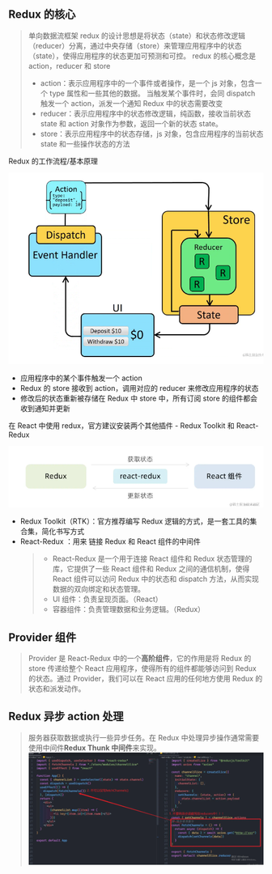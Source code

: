 ## Redux 的核心

> 单向数据流框架
> redux 的设计思想是将状态（state）和状态修改逻辑（reducer）分离，通过中央存储（store）来管理应用程序中的状态（state），使得应用程序的状态更加可预测和可控。
> redux 的核心概念是 action，reducer 和 store
>
> - action：表示应用程序中的一个事件或者操作，是一个 js 对象，包含一个 type 属性和一些其他的数据。
>   当触发某个事件时，会同 dispatch 触发一个 action，派发一个通知 Redux 中的状态需要改变
> - reducer：表示应用程序中的状态修改逻辑，纯函数，接收当前状态 state 和 action 对象作为参数，返回一个新的状态 state。
> - store：表示应用程序中的状态存储，js 对象，包含应用程序的当前状态 state 和一些操作状态的方法

Redux 的工作流程/基本原理

![redux原理示意图](./Snipaste_2024-08-02_18-05-40.png)

- 应用程序中的某个事件触发一个 action
- Redux 的 store 接收到 action，调用对应的 reducer 来修改应用程序的状态
- 修改后的状态重新被存储在 Redux 中 store 中，所有订阅 store 的组件都会收到通知并更新

在 React 中使用 redux，官方建议安装两个其他插件 - Redux Toolkit 和 React-Redux

![](./Snipaste_2024-08-02_18-05-17.png)

- Redux Toolkit（RTK）：官方推荐编写 Redux 逻辑的方式，是一套工具的集合集，简化书写方式
- React-Redux ：用来 链接 Redux 和 React 组件的中间件
  > - React-Redux 是一个用于连接 React 组件和 Redux 状态管理的库，它提供了一些 React 组件和 Redux 之间的通信机制，使得 React 组件可以访问 Redux 中的状态和 dispatch 方法，从而实现数据的双向绑定和状态管理。
  > - UI 组件：负责呈现页面。（React）
  > - 容器组件：负责管理数据和业务逻辑。（Redux）

## Provider 组件

> Provider 是 React-Redux 中的一个**高阶组件**，它的作用是将 Redux 的 store 传递给整个 React 应用程序，使得所有的组件都能够访问到 Redux 的状态。通过 Provider，我们可以在 React 应用的任何地方使用 Redux 的状态和派发动作。

## Redux 异步 action 处理

> 服务器获取数据或执行一些异步任务。在 Redux 中处理异步操作通常需要使用中间件**Redux Thunk 中间件**来实现。
> ![](./Snipaste_2024-08-02_18-10-51.png)
